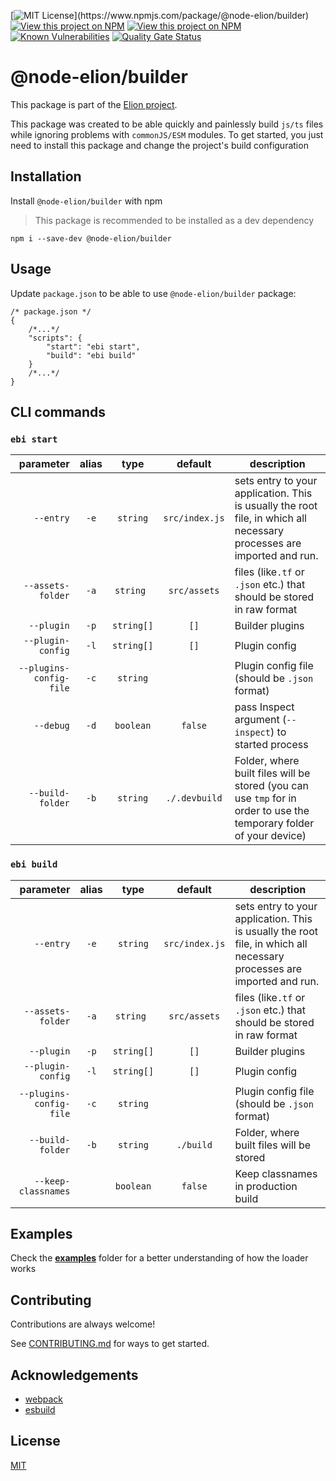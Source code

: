 [![MIT License](https://img.shields.io/npm/l/@node-elion/builder.svg?)](https://www.npmjs.com/package/@node-elion/builder)
[![View this project on NPM](https://img.shields.io/npm/v/@node-elion/builder.svg)](https://npmjs.org/package/@node-elion/builder)
[![View this project on NPM](https://img.shields.io/npm/dm/@node-elion/builder.svg)](https://npmjs.org/package/@node-elion/builder)
[![Known Vulnerabilities](https://snyk.io/test/github/elion-project/builder/badge.svg)](https://snyk.io/test/github/elion-project/builder)
[![Quality Gate Status](https://sonarcloud.io/api/project_badges/measure?project=elion-project_builder&metric=alert_status)](https://sonarcloud.io/summary/new_code?id=elion-project_builder)

# @node-elion/builder

This package is part of the [Elion project](https://github.com/elion-project).

This package was created to be able quickly and painlessly build `js/ts` files while ignoring problems
with `commonJS/ESM` modules. To get started, you just need to install this package and change the project's build
configuration

## Installation

Install `@node-elion/builder` with npm

> This package is recommended to be installed as a dev dependency

```shell
npm i --save-dev @node-elion/builder
```

## Usage

Update `package.json` to be able to use `@node-elion/builder` package:

```json5
/* package.json */
{
    /*...*/
    "scripts": {
        "start": "ebi start",
        "build": "ebi build"
    }
    /*...*/
}
```

## CLI commands

### `ebi start`

|               parameter | alias |    type    |    default     | description                                                                                                           |
|------------------------:|:-----:|:----------:|:--------------:|-----------------------------------------------------------------------------------------------------------------------|
|               `--entry` | `-e`  |  `string`  | `src/index.js` | sets entry to your application. This is usually the root file, in which all necessary processes are imported and run. |
|       `--assets-folder` | `-a`  | `string `  |  `src/assets`  | files (like`.tf` or `.json` etc.) that should be stored in raw format                                                 |
|              `--plugin` | `-p`  | `string[]` |      `[]`      | Builder plugins                                                                                                       |
|       `--plugin-config` | `-l`  | `string[]` |      `[]`      | Plugin config                                                                                                         |
| `--plugins-config-file` | `-c`  |  `string`  |                | Plugin config file (should be `.json` format)                                                                         |
|               `--debug` | `-d`  | `boolean`  |    `false`     | pass Inspect argument (`--inspect`) to started process                                                                |
|        `--build-folder` | `-b`  |  `string`  | `./.devbuild`  | Folder, where built files will be stored (you can use `tmp` for in order to use the temporary folder of your device)  | 

### `ebi build`

|               parameter | alias |    type    |    default     | description                                                                                                           |
|------------------------:|:-----:|:----------:|:--------------:|-----------------------------------------------------------------------------------------------------------------------|
|               `--entry` | `-e`  |  `string`  | `src/index.js` | sets entry to your application. This is usually the root file, in which all necessary processes are imported and run. |
|       `--assets-folder` | `-a`  | `string `  |  `src/assets`  | files (like`.tf` or `.json` etc.) that should be stored in raw format                                                 |
|              `--plugin` | `-p`  | `string[]` |      `[]`      | Builder plugins                                                                                                       |
|       `--plugin-config` | `-l`  | `string[]` |      `[]`      | Plugin config                                                                                                         |
| `--plugins-config-file` | `-c`  |  `string`  |                | Plugin config file (should be `.json` format)                                                                         |
|        `--build-folder` | `-b`  |  `string`  |   `./build`    | Folder, where built files will be stored                                                                              |
|     `--keep-classnames` |       | `boolean`  |    `false`     | Keep classnames in production build                                                                                   |

## Examples

Check the **[examples](./examples)** folder for a better understanding of how the loader works

## Contributing

Contributions are always welcome!

See [CONTRIBUTING.md](./CONTRIBUTING.md) for ways to get started.

## Acknowledgements

- [webpack](https://github.com/webpack/webpack)
- [esbuild](https://esbuild.github.io/)

## License

[MIT](https://choosealicense.com/licenses/mit/)
